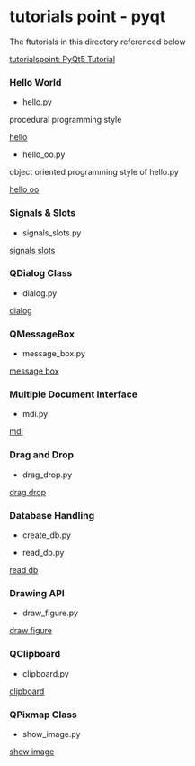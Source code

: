 tutorials point - pyqt
===============

The ftutorials in this directory referenced below

[tutorialspoint: PyQt5 Tutorial](https://www.tutorialspoint.com/pyqt5/index.htm)


### Hello World

- hello.py  

procedural programming style

 [hello](https://github.com//ohwada/MAC_cpp_Samples/tree/master/MAC_Python_Samples/screenshots/qt_tutorials_point_hello.png)

- hello_oo.py  

object oriented programming style of hello.py  

 [hello oo](https://github.com//ohwada/MAC_cpp_Samples/tree/master/MAC_Python_Samples/screenshots/qt_tutorials_point_hello_oo.png)

### Signals & Slots

- signals_slots.py  

 [signals slots](https://github.com//ohwada/MAC_cpp_Samples/tree/master/MAC_Python_Samples/screenshots/qt_tutorials_point_signals_slots.png)

### QDialog Class

- dialog.py  

 [dialog](https://github.com//ohwada/MAC_cpp_Samples/tree/master/MAC_Python_Samples/screenshots/qt_tutorials_point_dialog.png)

### QMessageBox

- message_box.py  

 [message box](https://github.com//ohwada/MAC_cpp_Samples/tree/master/MAC_Python_Samples/screenshots/qt_tutorials_point_message_box.png)

### Multiple Document Interface

- mdi.py  

 [mdi](https://github.com//ohwada/MAC_cpp_Samples/tree/master/MAC_Python_Samples/screenshots/qt_tutorials_point_mdi.png)

### Drag and Drop

- drag_drop.py  

 [drag drop](https://github.com//ohwada/MAC_cpp_Samples/tree/master/MAC_Python_Samples/screenshots/qt_tutorials_point_drag_drop.png)

### Database Handling

- create_db.py  

- read_db.py  

 [read db](https://github.com//ohwada/MAC_cpp_Samples/tree/master/MAC_Python_Samples/screenshots/qt_tutorials_point_read_db.png)

### Drawing API

- draw_figure.py  

 [draw figure](https://github.com//ohwada/MAC_cpp_Samples/tree/master/MAC_Python_Samples/result/qt_tutorials_point_draw_figure.png)

### QClipboard

- clipboard.py  

 [clipboard](https://github.com//ohwada/MAC_cpp_Samples/tree/master/MAC_Python_Samples/screenshots/qt_tutorials_point_clipboard.png)

### QPixmap Class

- show_image.py

 [show image](https://github.com//ohwada/MAC_cpp_Samples/tree/master/MAC_Python_Samples/screenshots/qt_tutorials_point_show_image.png)




